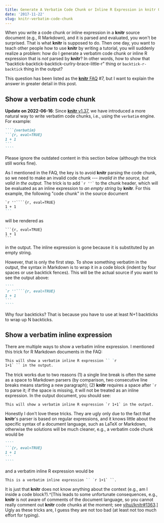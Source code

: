```yaml
---
title: Generate A Verbatim Code Chunk or Inline R Expression in knitr Output
date: '2017-11-22'
slug: knitr-verbatim-code-chunk
---
```


When you write a code chunk or inline expression in a **knitr** source document (e.g., R Markdown), and it is parsed and evaluated, you won't be surprised. That is what **knitr** is supposed to do. Then one day, you want to teach other people how to use **knitr** by writing a tutorial, you will suddenly realize a problem: how do I generate a verbatim code chunk or inline R expression that is _not_ parsed by **knitr**? In other words, how to show that "backtick-backtick-backtick-curlry-brace-little-r" thing or `backtick-r-backtick` thing in the output?

This question has been listed as the [**knitr** FAQ](/knitr/faq/) #7, but I want to explain the answer in greater detail in this post.

## Show a verbatim code chunk

**Update on 2022-06-16**: Since [**knitr** v1.37](/en/2022/01/knitr-news/), we have introduced a more natural way to write verbatim code chunks, i.e., using the `verbatim` engine. For example:

`````md
````{verbatim}
```{r, eval=TRUE}
1 + 1
```
````
`````

Please ignore the outdated content in this section below (although the trick still works fine).

As I mentioned in the FAQ, the key is to avoid **knitr** parsing the code chunk, so we need to make an invalid code chunk --- _invalid in the source, but valid in the output._ The trick is to add  `` `r ''` `` to the chunk header, which will be evaluated as an inline expression to _an empty string_ by **knitr**. For this example, the following "code chunk" in the source document

````md
`r ''````{r, eval=TRUE}
1 + 1
```
````

will be rendered as

````
```{r, eval=TRUE}
1 + 1
```
````

in the output. The inline expression is gone because it is substituted by an empty string.

However, that is only the first step. To show something verbatim in the output, the syntax in Markdown is to wrap it in a code block (indent by four spaces or use backtick fences). This will be the actual source if you want to see the output above:

`````md
````
`r ''````{r, eval=TRUE}
1 + 1
```
````
`````

Why four backticks? That is because you have to use at least N+1 backticks to wrap up N backticks.

## Show a verbatim inline expression

There are multiple ways to show a verbatim inline expression. I mentioned this trick for R Markdown documents in the FAQ:

```md
This will show a verbatim inline R expression `` `r
1+1` `` in the output.
```

The trick works due to two reasons (1) a single line break is often the same as a space to Markdown parsers (by comparison, two consecutive line breaks means starting a new paragraph); (2) **knitr** requires a space after `` `r `` to parse it; if the space is missing, it will not be treated as an inline expression. In the output document, you should see:

```
This will show a verbatim inline R expression `r 1+1` in the output.
```

Honestly I don't love these tricks. They are ugly only due to the fact that **knitr**'s parser is based on regular expressions, and it knows little about the specific syntax of a document language, such as LaTeX or Markdown, otherwise the solutions will be much cleaner, e.g., a verbatim code chunk would be

`````md
````
```{r, eval=TRUE}
1 + 1
```
````
`````

and a verbatim inline R expression would be

```md
This is a verbatim inline expression `` `r 1+1` ``.
```

It is just that **knitr** does not know anything about the context (e.g., am I inside a code block?).^[This leads to some unfortunate consequences, e.g., **knitr** is not aware of comments of the document language, so you cannot really comment out **knitr** code chunks at the moment; see [yihui/knitr#1363](https://github.com/yihui/knitr/issues/1363).] Ugly as these tricks are, I guess they are not too bad (at least not too much effort for typing).
